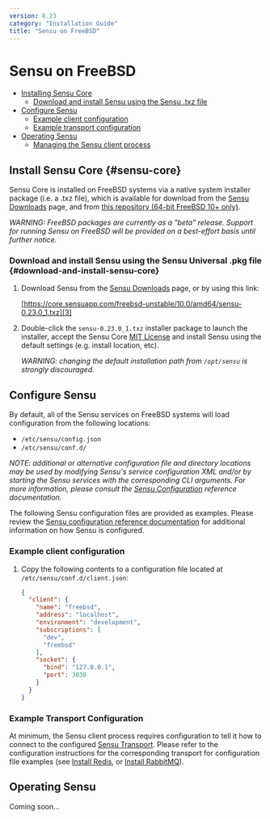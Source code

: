 ```yaml
---
version: 0.23
category: "Installation Guide"
title: "Sensu on FreeBSD"
---
```


# Sensu on FreeBSD

- [Installing Sensu Core](#sensu-core)
  - [Download and install Sensu using the Sensu .txz file](#download-and-install-sensu-core)
- [Configure Sensu](#configure-sensu)
  - [Example client configuration](#example-client-configuration)
  - [Example transport configuration](#example-transport-configuration)
- [Operating Sensu](#operating-sensu)
  - [Managing the Sensu client process](#service-management)

## Install Sensu Core {#sensu-core}

Sensu Core is installed on FreeBSD systems via a native system installer package
(i.e. a .txz file), which is available for download from the [Sensu
Downloads][1] page, and from [this repository (64-bit FreeBSD 10+ only)][2].

_WARNING: FreeBSD packages are currently as a "beta" release. Support for
running Sensu on FreeBSD will be provided on a best-effort basis until further
notice._

### Download and install Sensu using the Sensu Universal .pkg file {#download-and-install-sensu-core}

1. Download Sensu from the [Sensu Downloads][1] page, or by using this link:

   [https://core.sensuapp.com/freebsd-unstable/10.0/amd64/sensu-0.23.0_1.txz][3]

2. Double-click the `sensu-0.23.0_1.txz` installer package to launch the
   installer, accept the Sensu Core [MIT License][4] and install Sensu
   using the default settings (e.g. install location, etc).

   _WARNING: changing the default installation path from `/opt/sensu` is
   strongly discouraged._

## Configure Sensu

By default, all of the Sensu services on FreeBSD systems will load configuration
from the following locations:

- `/etc/sensu/config.json`
- `/etc/sensu/conf.d/`

_NOTE: additional or alternative configuration file and directory locations may
be used by modifying Sensu's service configuration XML and/or by starting the
Sensu services with the corresponding CLI arguments. For more information,
please consult the [Sensu Configuration](configuration) reference
documentation._

The following Sensu configuration files are provided as examples. Please review
the [Sensu configuration reference documentation][5] for additional information
on how Sensu is configured.

### Example client configuration

1. Copy the following contents to a configuration file located at
   `/etc/sensu/conf.d/client.json`:

   ~~~ json
   {
     "client": {
       "name": "freebsd",
       "address": "localhost",
       "environment": "development",
       "subscriptions": [
         "dev",
         "freebsd"
       ],
       "socket": {
         "bind": "127.0.0.1",
         "port": 3030
       }
     }
   }
   ~~~

### Example Transport Configuration

At minimum, the Sensu client process requires configuration to tell it how to
connect to the configured [Sensu Transport][6]. Please refer to the
configuration instructions for the corresponding transport for configuration
file examples (see [Install Redis][7], or [Install RabbitMQ][8]).

## Operating Sensu

Coming soon...

[1]:  https://sensuapp.org/download
[2]:  https://core.sensuapp.com/freebsd-unstable/10.0/amd64/
[3]:  https://core.sensuapp.com/freebsd-unstable/10.0/amd64/sensu-0.23.0_1.txz
[4]:  https://sensuapp.org/mit-license
[5]:  configuration
[6]:  transport
[7]:  install-redis
[8]:  install-rabbitmq

